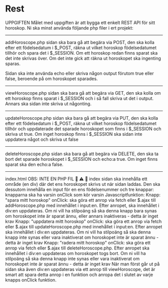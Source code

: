 # Rest

UPPGIFTEN
Målet med uppgiften är att bygga ett enkelt REST API för sitt horoskop. Ni ska minst använda följande php filer i ert projekt:

----------------------------------------------------

addHoroscope.php
sidan ska bara gå att begära via POST, den ska kolla efter ett födelsedatum i $_POST, räkna ut vilket horoskop födelsedatumet tillhör och spara det i $_SESSION.
Om ett horoskop redan finns sparat ska det inte skrivas över. Om det inte gick att räkna ut horoskopet ska ingenting sparas.
   
Sidan ska inte använda echo eller skriva någon output förutom true eller false, beroende på om horoskopet sparades.

<!-- Allt klart förrutom true eller false? -->
----------------------------------------------------

viewHoroscope.php
sidan ska bara gå att begära via GET, den ska kolla om ett horoskop finns sparat i $_SESSION och i så fall skriva ut det i output. Annars ska sidan inte skriva ut någonting.
<!-- KLAR -->
----------------------------------------------------

updateHoroscope.php
sidan ska bara gå att begära via PUT, den ska kolla efter ett födelsedatum i $_POST, räkna ut vilket horoskop födelsedatumet tillhör och uppdaterade det sparade horoskopet som finns i $_SESSION och skriva ut true.
Om inget horoskop finns i $_SESSION ska sidan inte uppdatera något och skriva ut false

----------------------------------------------------

deleteHoroscope.php
sidan ska bara gå att begära via DELETE, den ska ta bort det sparade horoskopet i $_SESSION och echo:a true. Om inget finns sparat ska den echo:a false.

----------------------------------------------------

index.html
OBS: INTE EN PHP FIL 🚨 ⚠ 🤯
index sidan ska innehålla ett område (en div) där det ens horoskopet skrivs ut när sidan laddas. Den ska dessutom innehålla en input för en ens födelsenummer och tre knappar:
knapparna ska ha varsin onClick som kör varsin Javascriptfunktion:
Knapp: "spara mitt horoskop"
onClick: ska göra ett anrop via fetch eller $.ajax till addHoroscope.php med innehållet i input:en. Efter anropet, ska innehållet i div:en uppdateras.
Om ni vill ha stilpoäng så ska denna knapp bara synas om horoskopet inte är sparat ännu, eller annars inaktiveras - detta är inget krav
Knapp: "uppdatera mitt horoskop"
onClick: ska göra ett anrop via fetch eller $.ajax till updateHoroscope.php med innehållet i input:en. Efter anropet ska innehållet i div:en uppdateras.
Om ni vill ha stilpoäng så ska denna knapp inte synas eller vara inaktiverat om horoskopet inte är sparat ännu - detta är inget krav
Knapp: "radera mitt horoskop"
onClick: ska göra ett anrop via fetch eller $.ajax till deleteHoroscope.php. Efter anropet ska innehållet i div:en uppdateras om horoskopet togs bort.
Om ni vill ha stilpoäng så ska denna knapp inte synas eller vara inaktiverat om horoskopet inte är sparat ännu - detta är inget krav
När man först går ut på sidan ska även div:en uppdateras via ett anrop till viewHoroscope, det är smart att spara detta anrop i en funktion och anropa det i slutet av varje knapps onClick funktion.
